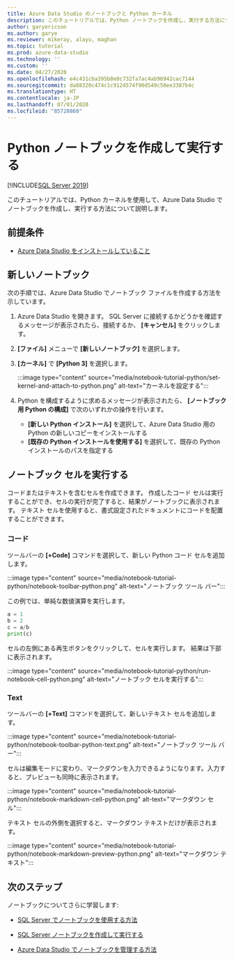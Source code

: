 ```yaml
---
title: Azure Data Studio のノートブックと Python カーネル
description: このチュートリアルでは、Python ノートブックを作成し、実行する方法について説明します。
author: garyericson
ms.author: garye
ms.reviewer: mikeray, alayu, maghan
ms.topic: tutorial
ms.prod: azure-data-studio
ms.technology: ''
ms.custom: ''
ms.date: 04/27/2020
ms.openlocfilehash: e4c431cba395b8e0c732fa7ac4ab96942cac7144
ms.sourcegitcommit: da88320c474c1c9124574f90d549c50ee3387b4c
ms.translationtype: HT
ms.contentlocale: ja-JP
ms.lasthandoff: 07/01/2020
ms.locfileid: "85728860"
---
```

# <a name="create-and-run-a-python-notebook"></a>Python ノートブックを作成して実行する

[!INCLUDE[SQL Server 2019](../includes/applies-to-version/sqlserver2019.md)]

このチュートリアルでは、Python カーネルを使用して、Azure Data Studio でノートブックを作成し、実行する方法について説明します。

## <a name="prerequisites"></a>前提条件

- [Azure Data Studio をインストールしていること](download-azure-data-studio.md)

## <a name="new-notebook"></a>新しいノートブック

次の手順では、Azure Data Studio でノートブック ファイルを作成する方法を示しています。

1. Azure Data Studio を開きます。 SQL Server に接続するかどうかを確認するメッセージが表示されたら、接続するか、 **[キャンセル]** をクリックします。

1. **[ファイル]** メニューで **[新しいノートブック]** を選択します。

1. **[カーネル]** で **[Python 3]** を選択します。

   :::image type="content" source="media/notebook-tutorial-python/set-kernel-and-attach-to-python.png" alt-text="カーネルを設定する":::

1. Python を構成するように求めるメッセージが表示されたら、 **[ノートブック用 Python の構成]** で次のいずれかの操作を行います。

   - **[新しい Python インストール]** を選択して、Azure Data Studio 用の Python の新しいコピーをインストールする
   - **[既存の Python インストールを使用する]** を選択して、既存の Python インストールのパスを指定する

## <a name="run-a-notebook-cell"></a>ノートブック セルを実行する

コードまたはテキストを含むセルを作成できます。 作成したコード セルは実行することができ、セルの実行が完了すると、結果がノートブックに表示されます。 テキスト セルを使用すると、書式設定されたドキュメントにコードを配置することができます。

### <a name="code"></a>コード

ツールバーの **[+Code]** コマンドを選択して、新しい Python コード セルを追加します。

:::image type="content" source="media/notebook-tutorial-python/notebook-toolbar-python.png" alt-text="ノートブック ツール バー":::

この例では、単純な数値演算を実行します。

```python
a = 1
b = 2
c = a/b
print(c)
```
セルの左側にある再生ボタンをクリックして、セルを実行します。 結果は下部に表示されます。

:::image type="content" source="media/notebook-tutorial-python/run-notebook-cell-python.png" alt-text="ノートブック セルを実行する":::

### <a name="text"></a>Text

ツールバーの **[+Text]** コマンドを選択して、新しいテキスト セルを追加します。

:::image type="content" source="media/notebook-tutorial-python/notebook-toolbar-python-text.png" alt-text="ノートブック ツール バー":::

セルは編集モードに変わり、マークダウンを入力できるようになります。入力すると、プレビューも同時に表示されます。

:::image type="content" source="media/notebook-tutorial-python/notebook-markdown-cell-python.png" alt-text="マークダウン セル":::

テキスト セルの外側を選択すると、マークダウン テキストだけが表示されます。

:::image type="content" source="media/notebook-tutorial-python/notebook-markdown-preview-python.png" alt-text="マークダウン テキスト":::

## <a name="next-steps"></a>次のステップ

ノートブックについてさらに学習します:

- [SQL Server でノートブックを使用する方法](notebooks-guidance.md)

- [SQL Server ノートブックを作成して実行する](notebooks-tutorial-sql-kernel.md)

- [Azure Data Studio でノートブックを管理する方法](notebooks-manage-sql-server.md)
